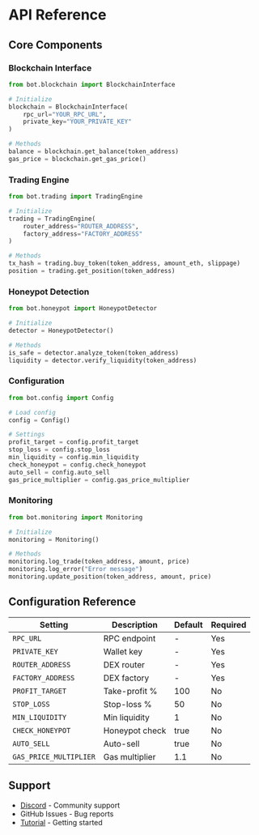 # API Reference

## Core Components

### Blockchain Interface
```python
from bot.blockchain import BlockchainInterface

# Initialize
blockchain = BlockchainInterface(
    rpc_url="YOUR_RPC_URL",
    private_key="YOUR_PRIVATE_KEY"
)

# Methods
balance = blockchain.get_balance(token_address)
gas_price = blockchain.get_gas_price()
```

### Trading Engine
```python
from bot.trading import TradingEngine

# Initialize
trading = TradingEngine(
    router_address="ROUTER_ADDRESS",
    factory_address="FACTORY_ADDRESS"
)

# Methods
tx_hash = trading.buy_token(token_address, amount_eth, slippage)
position = trading.get_position(token_address)
```

### Honeypot Detection
```python
from bot.honeypot import HoneypotDetector

# Initialize
detector = HoneypotDetector()

# Methods
is_safe = detector.analyze_token(token_address)
liquidity = detector.verify_liquidity(token_address)
```

### Configuration
```python
from bot.config import Config

# Load config
config = Config()

# Settings
profit_target = config.profit_target
stop_loss = config.stop_loss
min_liquidity = config.min_liquidity
check_honeypot = config.check_honeypot
auto_sell = config.auto_sell
gas_price_multiplier = config.gas_price_multiplier
```

### Monitoring
```python
from bot.monitoring import Monitoring

# Initialize
monitoring = Monitoring()

# Methods
monitoring.log_trade(token_address, amount, price)
monitoring.log_error("Error message")
monitoring.update_position(token_address, amount, price)
```

## Configuration Reference

| Setting | Description | Default | Required |
|---------|-------------|---------|----------|
| `RPC_URL` | RPC endpoint | - | Yes |
| `PRIVATE_KEY` | Wallet key | - | Yes |
| `ROUTER_ADDRESS` | DEX router | - | Yes |
| `FACTORY_ADDRESS` | DEX factory | - | Yes |
| `PROFIT_TARGET` | Take-profit % | 100 | No |
| `STOP_LOSS` | Stop-loss % | 50 | No |
| `MIN_LIQUIDITY` | Min liquidity | 1 | No |
| `CHECK_HONEYPOT` | Honeypot check | true | No |
| `AUTO_SELL` | Auto-sell | true | No |
| `GAS_PRICE_MULTIPLIER` | Gas multiplier | 1.1 | No |

## Support

- [Discord](https://discord.gg/bZXer5ZttK) - Community support
- GitHub Issues - Bug reports
- [Tutorial](docs/tutorial.md) - Getting started 